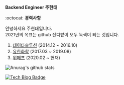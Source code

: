 **Backend Engineer 주현태**

:octocat: **경력사항**

안녕하세요 주현태입니다.   
2021년의 목표는 github 잔디밭이 모두 녹색이 되는 것입니다.

1. [데이타솔루션](http://www.datasolution.kr/) (2014.12 ~ 2016.10)    
2. [유한화학](http://www.yuhanchem.co.kr) (2017.03 ~ 2019.08)  
3. [위메프](http://www.wemakeprice.com) (2020.02 ~ 현재)  

![Anurag's github stats](https://github-readme-stats.vercel.app/api?username=jabel123&show_icons=true&theme=radical)


[![Tech Blog Badge](http://img.shields.io/badge/-Tech%20blog-black?style=flat-square&logo=github&link=https://honeyinfo7.tistory.com/)](https://honeyinfo7.tistory.com/)
